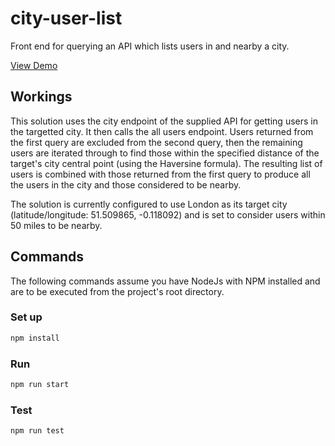 # city-user-list
Front end for querying an API which lists users in and nearby a city.

[View Demo](http://jamcnaughton.github.io/city-user-list/)

## Workings
This solution uses the city endpoint of the supplied API for getting users in the targetted city. It then calls the all users endpoint. Users returned from the first query are excluded from the second query, then the remaining users are iterated through to find those within the specified distance of the target's city central point (using the Haversine formula). The resulting list of users is combined with those returned from the first query to produce all the users in the city and those considered to be nearby.

The solution is currently configured to use London as its target city (latitude/longitude: 51.509865, -0.118092) and is set to consider users within 50 miles to be nearby.

## Commands

The following commands assume you have NodeJs with NPM installed and are to be executed from the project's root directory.

### Set up

```bash
npm install
```

### Run

```bash
npm run start
```

### Test

```bash
npm run test
```

